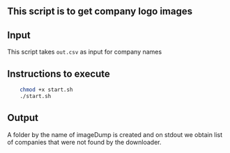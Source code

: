 ## This script is to get company logo images
## Input
This script takes ```out.csv``` as input for company names 
## Instructions to execute
```bash 
    chmod +x start.sh
    ./start.sh
```
## Output 
A folder by the name of imageDump is created and on stdout we obtain list of companies that were not found by the downloader.